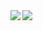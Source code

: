 <a href="https://github.com/anuraghazra/github-readme-stats">
  <img align="left" src="https://github-readme-stats.vercel.app/api?username=VictorOhashi&title_color=ffffff&text_color=ffffff&icon_color=ec5990&bg_color=081229&show_icons=true" />
</a>
<a href="https://github.com/anuraghazra/github-readme-stats">
  <img align="left" src="https://github-readme-stats.vercel.app/api/top-langs/?username=VictorOhashi&title_color=ffffff&text_color=ffffff&icon_color=bf1650&bg_color=081229" />
</a>
